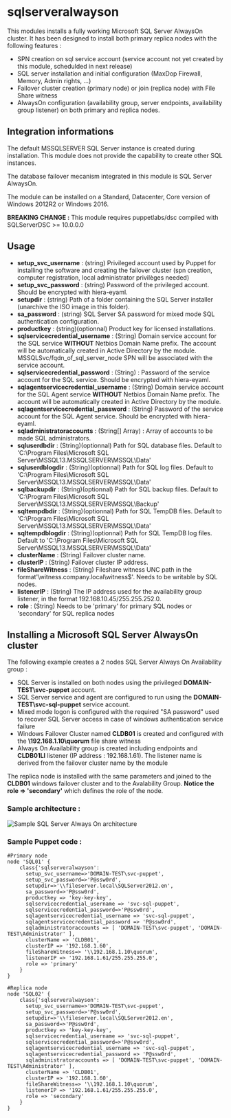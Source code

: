 # sqlserveralwayson #

This modules installs a fully working Microsoft SQL Server AlwaysOn cluster. It has been designed to install both primary replica nodes with the following features :
- SPN creation on sql service account (service account not yet created by this module, schedulded in next release)
- SQL server installation and initial configuration (MaxDop Firewall, Memory, Admin rights, ...)
- Failover cluster creation (primary node) or join (replica node) with File Share witness
- AlwaysOn configuration (availability group, server endpoints, availability group listener) on both primary and replica nodes.


## Integration informations
The default MSSQLSERVER SQL Server instance is created during installation. This module does not provide the capability to create other SQL instances.

The database failover mecanism integrated in this module is SQL Server AlwaysOn.

The module can be installed on a Standard, Datacenter, Core version of Windows 2012R2 or Windows 2016.

**BREAKING CHANGE :** This module requires puppetlabs/dsc compiled with SQLServerDSC >= 10.0.0.0

## Usage
- **setup_svc_username** : (string) Privileged account used by Puppet for installing the software and creating the failover cluster (spn creation, computer registration, local administrator privilèges needed)
- **setup_svc_password** : (string) Password of the privileged account. Should be encrypted with hiera-eyaml.
- **setupdir** : (string) Path of a folder containing the SQL Server installer (unarchive the ISO image in this folder).
- **sa_password** : (string) SQL Server SA password for mixed mode SQL authentication configuration.
- **productkey** : (string)(optionnal) Product key for licensed installations.
- **sqlservicecredential_username** : (String) Domain service account for the SQL service **WITHOUT** Netbios Domain Name prefix. The account will be automatically created in Active Directory by the module. MSSQLSvc/fqdn_of_sql_server_node SPN will be associated with the service account.
- **sqlservicecredential_password** : (String) :  Password of the service account for the SQL service. Should be encrypted with hiera-eyaml.
- **sqlagentservicecredential_username** : (String) Domain service account for the SQL Agent service **WITHOUT** Netbios Domain Name prefix. The account will be automatically created in Active Directory by the module.
- **sqlagentservicecredential_password** : (String) Password of the service account for the SQL Agent service. Should be encrypted with hiera-eyaml.
- **sqladministratoraccounts** : (String[] Array) : Array of accounts to be made SQL administrators.
- **sqluserdbdir** : (String)(optionnal) Path for SQL database files. Default to 'C:\Program Files\Microsoft SQL Server\MSSQL13.MSSQLSERVER\MSSQL\Data'
- **sqluserdblogdir** : (String)(optionnal) Path for SQL log files. Default to 'C:\Program Files\Microsoft SQL Server\MSSQL13.MSSQLSERVER\MSSQL\Data'
- **sqlbackupdir** : (String)(optionnal) Path for SQL backup files. Default to 'C:\Program Files\Microsoft SQL Server\MSSQL13.MSSQLSERVER\MSSQL\Backup'
- **sqltempdbdir** : (String)(optionnal) Path for SQL TempDB files. Default to 'C:\Program Files\Microsoft SQL Server\MSSQL13.MSSQLSERVER\MSSQL\Data'
- **sqltempdblogdir** : (String)(optionnal) Path for SQL TempDB log files. Default to 'C:\Program Files\Microsoft SQL Server\MSSQL13.MSSQLSERVER\MSSQL\Data'
- **clusterName** : (String) Failover cluster name.
- **clusterIP** : (String) Failover cluster IP address.
- **fileShareWitness** : (String) Fileshare witness UNC path in the format'\\witness.company.local\witness$'. Needs to be writable by SQL nodes.
- **listenerIP** : (String) The IP address used for the availability group listener, in the format 192.168.10.45/255.255.252.0.
- **role** : (String) Needs to be 'primary' for primary SQL nodes or 'secondary' for SQL replica nodes


## Installing a Microsoft SQL Server AlwaysOn cluster
The following example creates a 2 nodes SQL Server Always On Availability group :
- SQL Server is installed on both nodes using the privileged **DOMAIN-TEST\svc-puppet** account.
- SQL Server service and agent are configured to run using the **DOMAIN-TEST\svc-sql-puppet** service account.
- Mixed mode logon is configured with the required "SA password" used to recover SQL Server access in case of windows authentication service failure
- Windows Failover Cluster named **CLDB01** is created and configured with the **\\192.168.1.10\quorum** file share witness
- Always On Availability group is created including endpoints and **CLDB01LI** listener (IP address : 192.168.1.61). The listener name is derived from the failover cluster name by the module

The replica node is installed with the same parameters and joined to the **CLDB01** windows failover cluster and to the Avalability Group. **Notice the role => 'secondary'** which defines the role of the node.

### Sample architecture :
![Sample SQL Server Always On architecture](https://virtualdesktopdevops.github.io/images/sql-server-always-on-architecture.jpg)

### Sample Puppet code :
~~~puppet
#Primary node
node 'SQL01' {
	class{'sqlserveralwayson':
	  setup_svc_username=>'DOMAIN-TEST\svc-puppet',
	  setup_svc_password=>'P@ssw0rd',
	  setupdir=>'\\fileserver.local\SQLServer2012.en',
	  sa_password=>'P@ssw0rd',
	  productkey => 'key-key-key',
	  sqlservicecredential_username => 'svc-sql-puppet',
	  sqlservicecredential_password=>'P@ssw0rd',
	  sqlagentservicecredential_username => 'svc-sql-puppet',
	  sqlagentservicecredential_password => 'P@ssw0rd',
	  sqladministratoraccounts => [ 'DOMAIN-TEST\svc-puppet', 'DOMAIN-TEST\Administrator' ],
	  clusterName => 'CLDB01',
	  clusterIP => '192.168.1.60',
	  fileShareWitness=> '\\192.168.1.10\quorum',
	  listenerIP => '192.168.1.61/255.255.255.0',
	  role => 'primary'
	}
}

#Replica node
node 'SQL02' {
	class{'sqlserveralwayson':
	  setup_svc_username=>'DOMAIN-TEST\svc-puppet',
	  setup_svc_password=>'P@ssw0rd',
	  setupdir=>'\\fileserver.local\SQLServer2012.en',
	  sa_password=>'P@ssw0rd',
	  productkey => 'key-key-key',
	  sqlservicecredential_username => 'svc-sql-puppet',
	  sqlservicecredential_password=>'P@ssw0rd',
	  sqlagentservicecredential_username => 'svc-sql-puppet',
	  sqlagentservicecredential_password => 'P@ssw0rd',
	  sqladministratoraccounts => [ 'DOMAIN-TEST\svc-puppet', 'DOMAIN-TEST\Administrator' ],
	  clusterName => 'CLDB01',
	  clusterIP => '192.168.1.60',
	  fileShareWitness=> '\\192.168.1.10\quorum',
	  listenerIP => '192.168.1.61/255.255.255.0',
	  role => 'secondary'
	}
}

~~~
